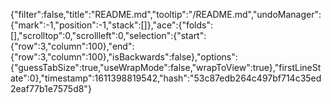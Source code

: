 {"filter":false,"title":"README.md","tooltip":"/README.md","undoManager":{"mark":-1,"position":-1,"stack":[]},"ace":{"folds":[],"scrolltop":0,"scrollleft":0,"selection":{"start":{"row":3,"column":100},"end":{"row":3,"column":100},"isBackwards":false},"options":{"guessTabSize":true,"useWrapMode":false,"wrapToView":true},"firstLineState":0},"timestamp":1611398819542,"hash":"53c87edb264c497bf714c35ed2eaf77b1e7575d8"}